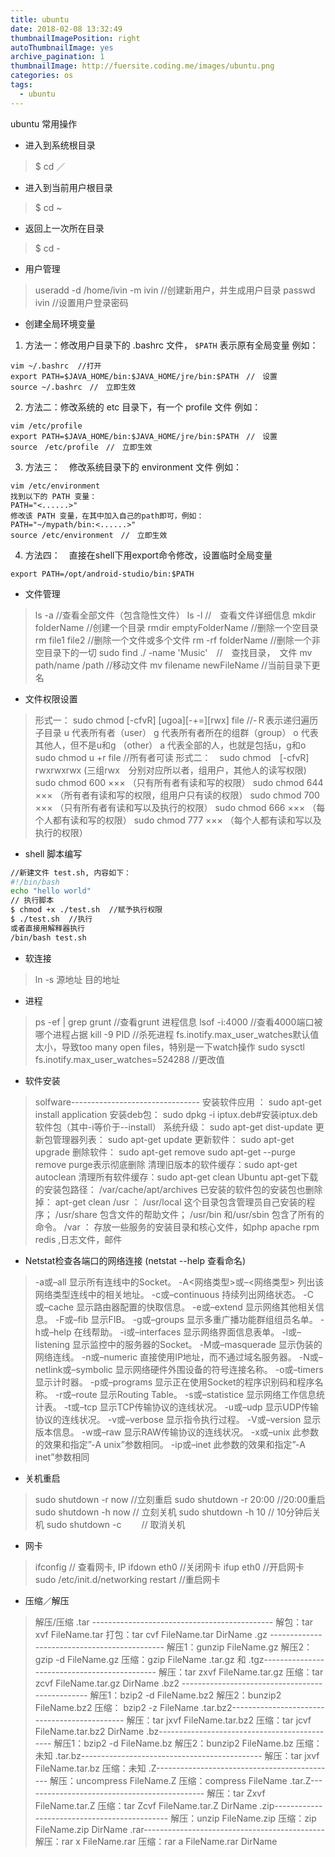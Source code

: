 ```yaml
---
title: ubuntu
date: 2018-02-08 13:32:49
thumbnailImagePosition: right
autoThumbnailImage: yes
archive_pagination: 1
thumbnailImage: http://fuersite.coding.me/images/ubuntu.png
categories: os
tags:
  - ubuntu
---
```

ubuntu 常用操作
<!--more-->

- 进入到系统根目录
> $ cd ／

- 进入到当前用户根目录
> $ cd ~

- 返回上一次所在目录
> $ cd -

- 用户管理
> useradd -d /home/ivin -m ivin //创建新用户，并生成用户目录
> passwd ivin //设置用户登录密码

- 创建全局环境变量

1. 方法一：修改用户目录下的 .bashrc 文件， `$PATH` 表示原有全局变量
例如：
```
vim ~/.bashrc  //打开
export PATH=$JAVA_HOME/bin:$JAVA_HOME/jre/bin:$PATH　//　设置
source ~/.bashrc　//　立即生效
```
2. 方法二：修改系统的 etc 目录下，有一个 profile 文件
例如：　
```
vim /etc/profile
export PATH=$JAVA_HOME/bin:$JAVA_HOME/jre/bin:$PATH　//　设置
source　/etc/profile　//　立即生效
```

3. 方法三：　修改系统目录下的 environment 文件
例如：　
```
vim /etc/environment
找到以下的 PATH 变量：
PATH="<......>"
修改该 PATH 变量，在其中加入自己的path即可，例如：
PATH="~/mypath/bin:<......>"
source /etc/environment　//　立即生效
```

4. 方法四：　直接在shell下用export命令修改，设置临时全局变量
```
export PATH=/opt/android-studio/bin:$PATH
```



-  文件管理
> ls -a //查看全部文件（包含隐性文件）
> ls -l //　查看文件详细信息
> mkdir folderName //创建一个目录
> rmdir emptyFolderName //删除一个空目录
> rm file1 file2 //删除一个文件或多个文件
> rm -rf folderName //删除一个非空目录下的一切
> sudo find ./ -name 'Music'　//　查找目录，　文件
> mv path/name  /path //移动文件
> mv filename newFileName //当前目录下更名

- 文件权限设置
> 形式一： sudo chmod [-cfvR] [ugoa][-+=][rwx] file //-Ｒ表示递归遍历子目录
u 代表所有者（user）
g 代表所有者所在的组群（group）
o 代表其他人，但不是u和g （other）
a 代表全部的人，也就是包括u，g和o
sudo chmod u +r file //所有者可读
> 形式二：　sudo chmod　[-cfvR] rwxrwxrwx (三组rwx　分别对应所以者，组用户，其他人的读写权限)
sudo chmod 600 ××× （只有所有者有读和写的权限）
sudo chmod 644 ××× （所有者有读和写的权限，组用户只有读的权限）
sudo chmod 700 ××× （只有所有者有读和写以及执行的权限）
sudo chmod 666 ××× （每个人都有读和写的权限）
sudo chmod 777 ××× （每个人都有读和写以及执行的权限）

- shell 脚本编写
```bash
//新建文件 test.sh, 内容如下：
#!/bin/bash
echo "hello world"
// 执行脚本
$ chmod +x ./test.sh  //赋予执行权限
$ ./test.sh  //执行
或者直接用解释器执行
/bin/bash test.sh
```

- 软连接
> ln -s 源地址  目的地址

- 进程
> ps -ef | grep grunt //查看grunt 进程信息
> lsof -i:4000 //查看4000端口被哪个进程占据
> kill -9 PID //杀死进程
> fs.inotify.max_user_watches默认值太小，导致too many open files，特别是一下watch操作
> sudo sysctl fs.inotify.max_user_watches=524288 //更改值

- 软件安装
> solfware--------------------------------
安装软件应用 ： sudo apt-get install application
    安装deb包： sudo dpkg -i iptux.deb#安装iptux.deb软件包（其中-i等价于--install）
     系统升级： sudo apt-get dist-update
 更新包管理器列表：  sudo apt-get update
     更新软件： sudo apt-get upgrade
     删除软件： sudo apt-get remove
 sudo apt-get --purge remove <programname>purge表示彻底删除
清理旧版本的软件缓存：sudo apt-get autoclean
清理所有软件缓存：sudo apt-get clean
Ubuntu apt-get下载的安装包路径： /var/cache/apt/archives
已安装的软件包的安装包也删除掉： apt-get clean
/usr ： /usr/local 这个目录包含管理员自己安装的程序；
        /usr/share 包含文件的帮助文件；
        /usr/bin 和/usr/sbin 包含了所有的命令。
/var ： 存放一些服务的安装目录和核心文件，如php apache rpm redis ,日志文件，邮件

- Netstat检查各端口的网络连接 (netstat --help 查看命名)
> -a或–all 显示所有连线中的Socket。
-A<网络类型>或–<网络类型> 列出该网络类型连线中的相关地址。
-c或–continuous 持续列出网络状态。
-C或–cache 显示路由器配置的快取信息。
-e或–extend 显示网络其他相关信息。
-F或–fib 显示FIB。
-g或–groups 显示多重广播功能群组组员名单。
-h或–help 在线帮助。
-i或–interfaces 显示网络界面信息表单。
-l或–listening 显示监控中的服务器的Socket。
-M或–masquerade 显示伪装的网络连线。
-n或–numeric 直接使用IP地址，而不通过域名服务器。
-N或–netlink或–symbolic 显示网络硬件外围设备的符号连接名称。
-o或–timers 显示计时器。
-p或–programs 显示正在使用Socket的程序识别码和程序名称。
-r或–route 显示Routing Table。
-s或–statistice 显示网络工作信息统计表。
-t或–tcp 显示TCP传输协议的连线状况。
-u或–udp 显示UDP传输协议的连线状况。
-v或–verbose 显示指令执行过程。
-V或–version 显示版本信息。
-w或–raw 显示RAW传输协议的连线状况。
-x或–unix 此参数的效果和指定”-A unix”参数相同。
-ip或–inet 此参数的效果和指定”-A inet”参数相同

- 关机重启
>  sudo shutdown -r now //立刻重启
>  sudo shutdown -r 20:00 //20:00重启
>  sudo shutdown -h now // 立刻关机
>  sudo shutdown -h 10  // 10分钟后关机
>  sudo shutdown -c 　　// 取消关机

- 网卡
>  ifconfig  // 查看网卡, IP
   ifdown eth0 //关闭网卡
   ifup eth0 //开启网卡
   sudo /etc/init.d/networking restart //重启网卡

- 压缩／解压
>   解压/压缩
    .tar ---------------------------------------------
    解包：tar xvf FileName.tar
    打包：tar cvf FileName.tar DirName
    .gz ---------------------------------------------
    解压1：gunzip FileName.gz
    解压2：gzip -d FileName.gz
    压缩：gzip FileName
    .tar.gz 和 .tgz---------------------------------------------
    解压：tar zxvf FileName.tar.gz
    压缩：tar zcvf FileName.tar.gz DirName
    .bz2 ------------------------------------------------
    解压1：bzip2 -d FileName.bz2
    解压2：bunzip2 FileName.bz2
    压缩： bzip2 -z FileName
    .tar.bz2---------------------------------------------
    解压：tar jxvf FileName.tar.bz2
    压缩：tar jcvf FileName.tar.bz2 DirName
    .bz---------------------------------------------
    解压1：bzip2 -d FileName.bz
    解压2：bunzip2 FileName.bz
    压缩：未知
    .tar.bz---------------------------------------------
    解压：tar jxvf FileName.tar.bz
    压缩：未知
    .Z---------------------------------------------
    解压：uncompress FileName.Z
    压缩：compress FileName
    .tar.Z---------------------------------------------
    解压：tar Zxvf FileName.tar.Z
    压缩：tar Zcvf FileName.tar.Z DirName
    .zip---------------------------------------------
    解压：unzip FileName.zip
    压缩：zip FileName.zip DirName
    .rar---------------------------------------------
    解压：rar x FileName.rar
    压缩：rar a FileName.rar DirName
